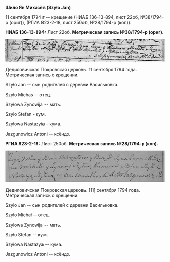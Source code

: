 **Шило Ян Михасёв (Szyło Jan)**

11 сентября 1794 г -- крещение (НИАБ 136-13-894, лист 22об, №38/1794-р
(ориг)), (РГИА 823-2-18, лист 250об, №28/1794-р (коп)).

**НИАБ 136-13-894:** Лист 22об. **Метрическая запись №38/1794-р
(ориг).**

![](./media/9dd18af355756dd613c124e1b56fd7d8257f5f8a.png)

Дедиловичская Покровская церковь. 11 сентября 1794 года. Метрическая
запись о крещении.

Szyło Jan -- сын родителей с деревни Васильковка.

Szyło Michaś -- отец.

Szyłowa Zynowija -- мать.

Szyło Stefan - кум.

Szyłowa Nastazyia - кума.

Jazgunowicz Antoni -- ксёндз.

**РГИА 823-2-18:** Лист 250об. **Метрическая запись №28/1794-р (коп).**

![](./media/5664bd5e602c7b6b79291593e19edf202a500359.png)

Дедиловичская Покровская церковь. \[11\] сентября 1794 года. Метрическая
запись о крещении.

Szyło Jan -- сын родителей с деревни Васильковка.

Szyło Michał -- отец.

Szyłowa Zynowija -- мать.

Szyło Stefan -- кум.

Szyłowa Nastazya -- кума.

Jazgunowicz Antoni -- ксёндз.
